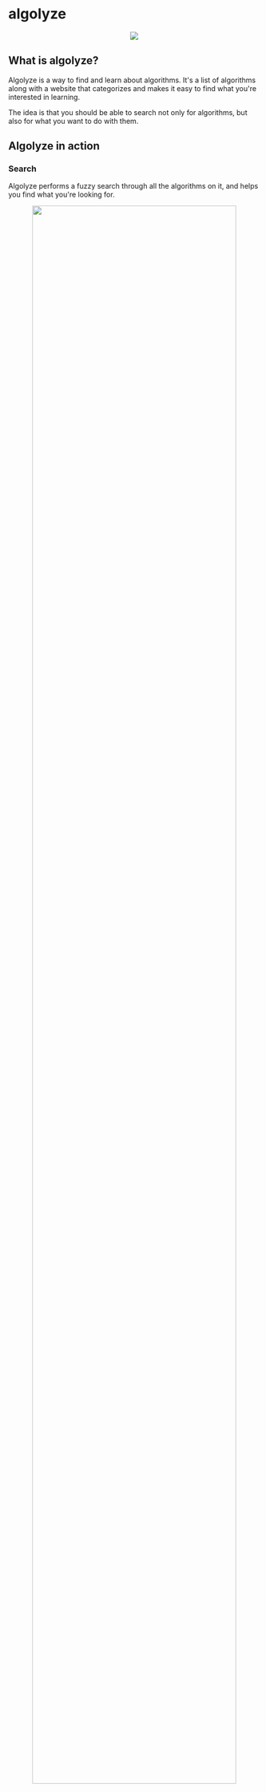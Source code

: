 # algolyze

<p align="center">
    <a href="http://algolyze.me/" >
        <img src="https://algolyze.me/favicon/algolyze-196x196.png">
    </a>
</p>

## What is algolyze?

Algolyze is a way to find and learn about algorithms. It's a list of algorithms along with a website that categorizes and makes it easy to find what you're interested in learning.

The idea is that you should be able to search not only for algorithms, but also for what you want to do with them.

## Algolyze in action   

### Search
Algolyze performs a fuzzy search through all the algorithms on it, and helps you find what you're looking for.

<p align="center">
    <a href="http://algolyze.me/" >
        <img src="https://imgur.com/UZKnwla.png" width="90%">
    </a>
</p>

### Tags
You can filter through tags at https://algolyze.me/#!/tags

Algorithms are tagged with the categories they fall under. The page above displays tags along with the number of algorithms carrying that tag. As you click on a tag, you can view the algorithms under it, alongside dominant subtags (which you can also add to your query to narrow down your search further)

<p align="center">
    <a href="http://algolyze.me/" >
        <img src="https://i.imgur.com/WLfcsj0.png" width="90%">
    </a>
</p>

### Algorithm pages
Here's an example of an algorithm page: [Insertion sort](https://algolyze.me/#!/a/Insertion-Sort)

Algorithm pages aim to describe an algorithm. They **explain its functioning** in detail, providing **common use scenarios**, **pseudocode**, links to **learning resources**, and access to **popular libraries** and **implementations**.
